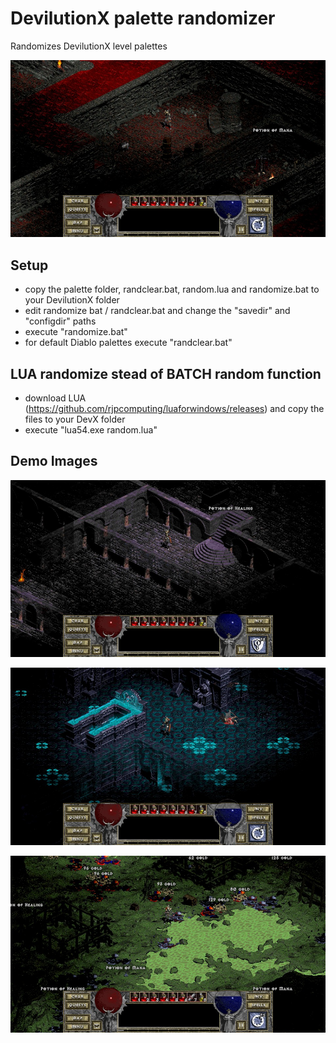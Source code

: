 # DevilutionX palette randomizer

Randomizes DevilutionX level palettes

![Screenshot](demoimg/catacombs.jpg)

## Setup

- copy the palette folder, randclear.bat, random.lua and randomize.bat to your DevilutionX folder
- edit randomize bat / randclear.bat and change the "savedir" and "configdir" paths
- execute "randomize.bat"
- for default Diablo palettes execute "randclear.bat"

## LUA randomize stead of BATCH random function

- download LUA (https://github.com/rjpcomputing/luaforwindows/releases) and copy the files to your DevX folder
- execute "lua54.exe random.lua"

## Demo Images

![Screenshot](demoimg/church.jpg)

![Screenshot](demoimg/crypt.jpg)

![Screenshot](demoimg/caves.jpg)

